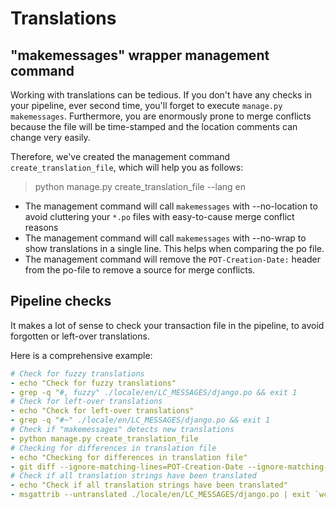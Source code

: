 # Translations

## "makemessages" wrapper management command

Working with translations can be tedious. If you don't have any checks in your pipeline, ever second time, you'll forget
to execute `manage.py makemessages`. Furthermore, you are enormously prone to merge conflicts because the file will be
time-stamped and the location comments can change very easily.

Therefore, we've created the management command `create_translation_file`, which will help you as follows:

> python manage.py create_translation_file --lang en

* The management command will call `makemessages` with --no-location to avoid cluttering your `*.po` files with
  easy-to-cause merge conflict reasons
* The management command will call `makemessages` with --no-wrap to show translations in a single line. This helps when
  comparing the po file.
* The management command will remove the `POT-Creation-Date:` header from the po-file to remove a source for merge
  conflicts.

## Pipeline checks

It makes a lot of sense to check your transaction file in the pipeline, to avoid forgotten or left-over translations.

Here is a comprehensive example:

```yml
# Check for fuzzy translations
- echo "Check for fuzzy translations"
- grep -q "#, fuzzy" ./locale/en/LC_MESSAGES/django.po && exit 1
# Check for left-over translations
- echo "Check for left-over translations"
- grep -q "#~" ./locale/en/LC_MESSAGES/django.po && exit 1
# Check if "makemessages" detects new translations
- python manage.py create_translation_file
# Checking for differences in translation file
- echo "Checking for differences in translation file"
- git diff --ignore-matching-lines=POT-Creation-Date --ignore-matching-lines=# --exit-code locale/
# Check if all translation strings have been translated
- echo "Check if all translation strings have been translated"
- msgattrib --untranslated ./locale/en/LC_MESSAGES/django.po | exit `wc -c`
```
